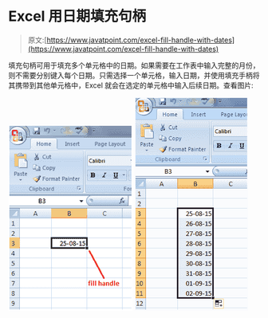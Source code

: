 # Excel 用日期填充句柄

> 原文:[https://www.javatpoint.com/excel-fill-handle-with-dates](https://www.javatpoint.com/excel-fill-handle-with-dates)

填充句柄可用于填充多个单元格中的日期。如果需要在工作表中输入完整的月份，则不需要分别键入每个日期。只需选择一个单元格，输入日期，并使用填充手柄将其携带到其他单元格中，Excel 就会在选定的单元格中输入后续日期。查看图片:

![Fill Handle with dates in Excel](img/06b2e99f1af5ac083c6c12c4a0fd1e24.png)
![Fill Handle with dates in Excel 2](img/ec92e27e9a6db084fe11388951ca31b1.png)